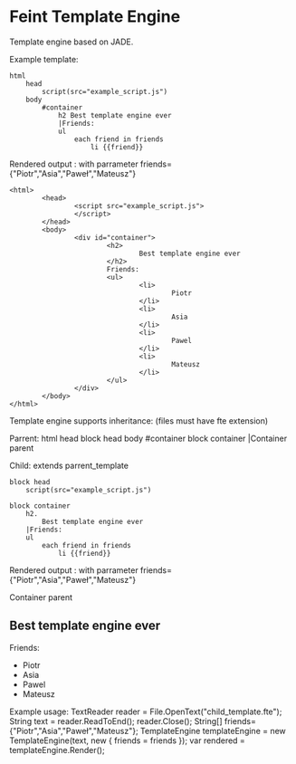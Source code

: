 Feint Template Engine
==========

Template engine based on JADE.



Example template:

	html 
		head
			script(src="example_script.js")
		body
			#container
				h2 Best template engine ever
				|Friends:
				ul
					each friend in friends
						li {{friend}}

Rendered output :
with parrameter friends={"Piotr","Asia","Paweł","Mateusz"}

	<html>
	        <head>
	                <script src="example_script.js">
	                </script>
	        </head>
	        <body>
	                <div id="container">
	                        <h2>
	                                Best template engine ever
	                        </h2>
	                        Friends:
	                        <ul>
	                                <li>
	                                        Piotr
	                                </li>
	                                <li>
	                                        Asia
	                                </li>
	                                <li>
	                                        Pawel
	                                </li>
	                                <li>
	                                        Mateusz
	                                </li>
	                        </ul>
	                </div>
	        </body>
	</html>

Template engine supports inheritance:
(files must have fte extension)

Parrent:
	html
		head
			block head
		body
			#container
				block container
					|Container parent

Child:
	extends parrent_template

	block head
		script(src="example_script.js")

	block container
		h2.
			Best template engine ever
		|Friends:
		ul
			each friend in friends
				li {{friend}}

Rendered output :
with parrameter friends={"Piotr","Asia","Paweł","Mateusz"}
	<html>
	        <head>
	                <script src="example_script.js">
	                </script>
	        </head>
	        <body>
	                <div id="container">
	                		Container parent
	                        <h2>
	                                Best template engine ever
	                        </h2>
	                        Friends:
	                        <ul>
	                                <li>
	                                        Piotr
	                                </li>
	                                <li>
	                                        Asia
	                                </li>
	                                <li>
	                                        Pawel
	                                </li>
	                                <li>
	                                        Mateusz
	                                </li>
	                        </ul>
	                </div>
	        </body>
	</html>	


Example usage:
	TextReader reader = File.OpenText("child_template.fte");
	String text = reader.ReadToEnd();
	reader.Close();
	String[] friends={"Piotr","Asia","Paweł","Mateusz"};
	TemplateEngine templateEngine = new TemplateEngine(text, new { friends = friends });
	var rendered = templateEngine.Render();

